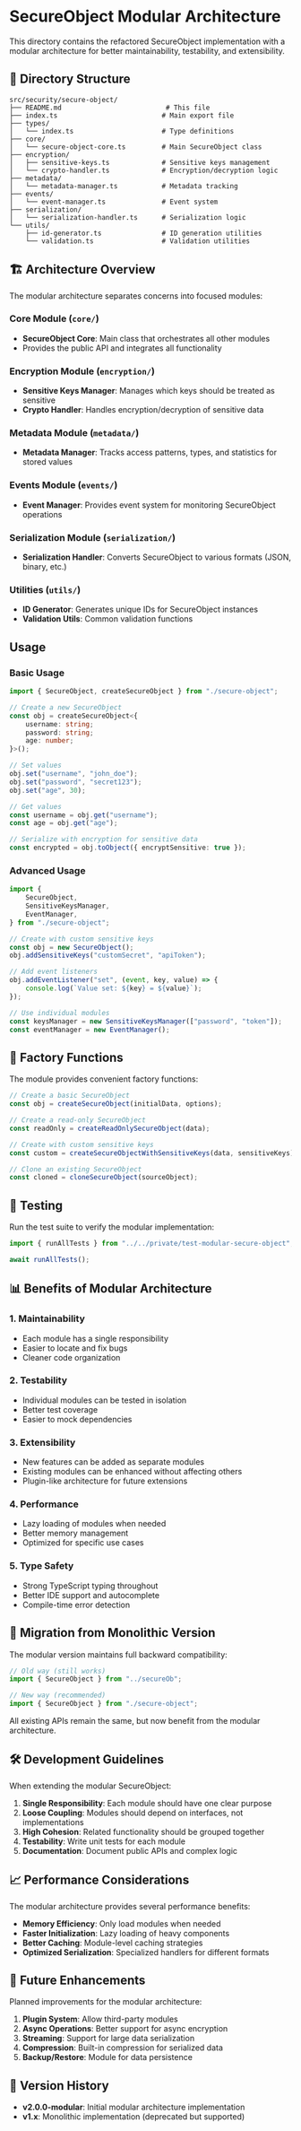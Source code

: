 # SecureObject Modular Architecture

This directory contains the refactored SecureObject implementation with a modular architecture for better maintainability, testability, and extensibility.

## 📁 Directory Structure

```
src/security/secure-object/
├── README.md                          # This file
├── index.ts                          # Main export file
├── types/
│   └── index.ts                      # Type definitions
├── core/
│   └── secure-object-core.ts         # Main SecureObject class
├── encryption/
│   ├── sensitive-keys.ts             # Sensitive keys management
│   └── crypto-handler.ts             # Encryption/decryption logic
├── metadata/
│   └── metadata-manager.ts           # Metadata tracking
├── events/
│   └── event-manager.ts              # Event system
├── serialization/
│   └── serialization-handler.ts      # Serialization logic
└── utils/
    ├── id-generator.ts               # ID generation utilities
    └── validation.ts                 # Validation utilities
```

## 🏗️ Architecture Overview

The modular architecture separates concerns into focused modules:

### Core Module (`core/`)

-   **SecureObject Core**: Main class that orchestrates all other modules
-   Provides the public API and integrates all functionality

### Encryption Module (`encryption/`)

-   **Sensitive Keys Manager**: Manages which keys should be treated as sensitive
-   **Crypto Handler**: Handles encryption/decryption of sensitive data

### Metadata Module (`metadata/`)

-   **Metadata Manager**: Tracks access patterns, types, and statistics for stored values

### Events Module (`events/`)

-   **Event Manager**: Provides event system for monitoring SecureObject operations

### Serialization Module (`serialization/`)

-   **Serialization Handler**: Converts SecureObject to various formats (JSON, binary, etc.)

### Utilities (`utils/`)

-   **ID Generator**: Generates unique IDs for SecureObject instances
-   **Validation Utils**: Common validation functions

## Usage

### Basic Usage

```typescript
import { SecureObject, createSecureObject } from "./secure-object";

// Create a new SecureObject
const obj = createSecureObject<{
    username: string;
    password: string;
    age: number;
}>();

// Set values
obj.set("username", "john_doe");
obj.set("password", "secret123");
obj.set("age", 30);

// Get values
const username = obj.get("username");
const age = obj.get("age");

// Serialize with encryption for sensitive data
const encrypted = obj.toObject({ encryptSensitive: true });
```

### Advanced Usage

```typescript
import {
    SecureObject,
    SensitiveKeysManager,
    EventManager,
} from "./secure-object";

// Create with custom sensitive keys
const obj = new SecureObject();
obj.addSensitiveKeys("customSecret", "apiToken");

// Add event listeners
obj.addEventListener("set", (event, key, value) => {
    console.log(`Value set: ${key} = ${value}`);
});

// Use individual modules
const keysManager = new SensitiveKeysManager(["password", "token"]);
const eventManager = new EventManager();
```

## 🔧 Factory Functions

The module provides convenient factory functions:

```typescript
// Create a basic SecureObject
const obj = createSecureObject(initialData, options);

// Create a read-only SecureObject
const readOnly = createReadOnlySecureObject(data);

// Create with custom sensitive keys
const custom = createSecureObjectWithSensitiveKeys(data, sensitiveKeys);

// Clone an existing SecureObject
const cloned = cloneSecureObject(sourceObject);
```

## 🧪 Testing

Run the test suite to verify the modular implementation:

```typescript
import { runAllTests } from "../../private/test-modular-secure-object";

await runAllTests();
```

## 📊 Benefits of Modular Architecture

### 1. **Maintainability**

-   Each module has a single responsibility
-   Easier to locate and fix bugs
-   Cleaner code organization

### 2. **Testability**

-   Individual modules can be tested in isolation
-   Better test coverage
-   Easier to mock dependencies

### 3. **Extensibility**

-   New features can be added as separate modules
-   Existing modules can be enhanced without affecting others
-   Plugin-like architecture for future extensions

### 4. **Performance**

-   Lazy loading of modules when needed
-   Better memory management
-   Optimized for specific use cases

### 5. **Type Safety**

-   Strong TypeScript typing throughout
-   Better IDE support and autocomplete
-   Compile-time error detection

## 🔄 Migration from Monolithic Version

The modular version maintains full backward compatibility:

```typescript
// Old way (still works)
import { SecureObject } from "../secureOb";

// New way (recommended)
import { SecureObject } from "./secure-object";
```

All existing APIs remain the same, but now benefit from the modular architecture.

## 🛠️ Development Guidelines

When extending the modular SecureObject:

1. **Single Responsibility**: Each module should have one clear purpose
2. **Loose Coupling**: Modules should depend on interfaces, not implementations
3. **High Cohesion**: Related functionality should be grouped together
4. **Testability**: Write unit tests for each module
5. **Documentation**: Document public APIs and complex logic

## 📈 Performance Considerations

The modular architecture provides several performance benefits:

-   **Memory Efficiency**: Only load modules when needed
-   **Faster Initialization**: Lazy loading of heavy components
-   **Better Caching**: Module-level caching strategies
-   **Optimized Serialization**: Specialized handlers for different formats

## 🔮 Future Enhancements

Planned improvements for the modular architecture:

1. **Plugin System**: Allow third-party modules
2. **Async Operations**: Better support for async encryption
3. **Streaming**: Support for large data serialization
4. **Compression**: Built-in compression for serialized data
5. **Backup/Restore**: Module for data persistence

## 📝 Version History

-   **v2.0.0-modular**: Initial modular architecture implementation
-   **v1.x**: Monolithic implementation (deprecated but supported)

